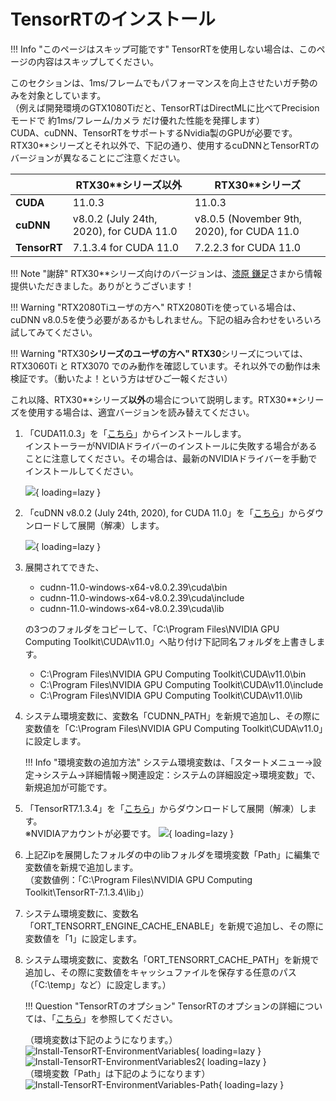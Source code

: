 # TensorRTのインストール

!!! Info "このページはスキップ可能です"
    TensorRTを使用しない場合は、このページの内容はスキップしてください。

このセクションは、1ms/フレームでもパフォーマンスを向上させたいガチ勢のみを対象としています。  
（例えば開発環境のGTX1080Tiだと、TensorRTはDirectMLに比べてPrecisionモードで 約1ms/フレーム/カメラ だけ優れた性能を発揮します）  
CUDA、cuDNN、TensorRTをサポートするNvidia製のGPUが必要です。  
RTX30**シリーズとそれ以外で、下記の通り、使用するcuDNNとTensorRTのバージョンが異なることにご注意ください。    

|              | RTX30**シリーズ以外                     | RTX30**シリーズ                       |
| ------------ | --------------------------------------- | ------------------------------------------ |
| **CUDA**     | 11.0.3                                  | 11.0.3                                     |
| **cuDNN**    | v8.0.2 (July 24th, 2020), for CUDA 11.0 | v8.0.5 (November 9th, 2020), for CUDA 11.0 |
| **TensorRT** | 7.1.3.4 for CUDA 11.0                   | 7.2.2.3 for CUDA 11.0                      |

!!! Note "謝辞"
    RTX30**シリーズ向けのバージョンは、[漆原 鎌足](https://twitter.com/kamatari_san/status/1435536643901902852)さまから情報提供いただきました。ありがとうございます！

!!! Warning "RTX2080Tiユーザの方へ"
    RTX2080Tiを使っている場合は、cuDNN v8.0.5を使う必要があるかもしれません。下記の組み合わせをいろいろ試してみてください。 

!!! Warning "RTX30**シリーズのユーザの方へ"
    RTX30**シリーズについては、RTX3060Ti と RTX3070 でのみ動作を確認しています。それ以外での動作は未検証です。（動いたよ！という方はぜひご一報ください）

これ以降、RTX30\*\*シリーズ**以外**の場合について説明します。RTX30\*\*シリーズを使用する場合は、適宜バージョンを読み替えてください。

1. 「CUDA11.0.3」を「[こちら](https://developer.nvidia.com/cuda-11.0-update1-download-archive?target_os=Windows&target_arch=x86_64&target_version=10&target_type=exenetwork)」からインストールします。  
    インストーラーがNVIDIAドライバーのインストールに失敗する場合があることに注意してください。その場合は、最新のNVIDIAドライバーを手動でインストールしてください。 

    ![](../images/Install-TensorRT-CUDA.png){ loading=lazy }

2. 「cuDNN v8.0.2 (July 24th, 2020), for CUDA 11.0」を「[こちら](https://developer.nvidia.com/rdp/cudnn-archive)」からダウンロードして展開（解凍）します。　 

    ![](../images/Install-TensorRT-cuDNN.png){ loading=lazy }

3. 展開されてできた、  
    
    * cudnn-11.0-windows-x64-v8.0.2.39\cuda\bin
    * cudnn-11.0-windows-x64-v8.0.2.39\cuda\include
    * cudnn-11.0-windows-x64-v8.0.2.39\cuda\lib  

    の3つのフォルダをコピーして、「C:\Program Files\NVIDIA GPU Computing Toolkit\CUDA\v11.0」へ貼り付け下記同名フォルダを上書きします。

    * C:\Program Files\NVIDIA GPU Computing Toolkit\CUDA\v11.0\bin
    * C:\Program Files\NVIDIA GPU Computing Toolkit\CUDA\v11.0\include
    * C:\Program Files\NVIDIA GPU Computing Toolkit\CUDA\v11.0\lib  
        
4. システム環境変数に、変数名「CUDNN_PATH」を新規で追加し、その際に変数値を「C:\Program Files\NVIDIA GPU Computing Toolkit\CUDA\v11.0」に設定します。  
    
    !!! Info "環境変数の追加方法"
        システム環境変数は、「スタートメニュー→設定→システム→詳細情報→関連設定：システムの詳細設定→環境変数」で、新規追加が可能です。  
 
5. 「TensorRT7.1.3.4」を「[こちら](https://developer.nvidia.com/nvidia-tensorrt-7x-download)」からダウンロードして展開（解凍）します。  
    ※NVIDIAアカウントが必要です。 
    ![](../images/Install-TensorRT.png){ loading=lazy }

6. 上記Zipを展開したフォルダの中のlibフォルダを環境変数「Path」に編集で変数値を新規で追加します。  
    （変数値例：「C:\Program Files\NVIDIA GPU Computing Toolkit\TensorRT-7.1.3.4\lib」）  

7. システム環境変数に、変数名「ORT_TENSORRT_ENGINE_CACHE_ENABLE」を新規で追加し、その際に変数値を「1」に設定します。   

8. システム環境変数に、変数名「ORT_TENSORRT_CACHE_PATH」を新規で追加し、その際に変数値をキャッシュファイルを保存する任意のパス（「C:\temp」など）に設定します。）  
    
    !!! Question "TensorRTのオプション"
        TensorRTのオプションの詳細については、「[こちら](https://www.onnxruntime.ai/docs/reference/execution-providers/TensorRT-ExecutionProvider.html#configuration-options)」を参照してください。  

    （環境変数は下記のようになります。）  
    ![Install-TensorRT-EnvironmentVariables](../images/Install-TensorRT-EnvironmentVariables.png){ loading=lazy }    
    ![Install-TensorRT-EnvironmentVariables2](../images/Install-TensorRT-EnvironmentVariables2.png){ loading=lazy }  
​    （環境変数「Path」は下記のようになります）  
    ![Install-TensorRT-EnvironmentVariables-Path](../images/Install-TensorRT-EnvironmentVariables-Path.png){ loading=lazy }  
